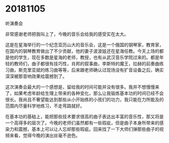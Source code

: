 # 20181105

听演奏会

非常感谢老师把我叫上了，今晚的音乐会给我的感受实在太大。

这是在星海举行的一个纪念亚历山大的音乐会，这是一个俄国的钢琴家，教育家，在国内的钢琴教育做出了不少贡献，他的妻子波波娃还在星海任教。今天上场的都是他的学生，现在多数是星海的老师，教授，也有从武汉音乐学院过来的。都是年轻的教师们，曲子都很有技巧性，肖邦的叙事曲，李斯特的魔王，拉赫的前奏曲练习曲，斯克里亚斌的练习曲等等，后来跟老师确认过现场没有扩音设备之后，确实深深被那音响效果给震撼到了。

这次演奏会最大的一个感想是，留给我的时间可能并没有很多。我并不想慢慢来了，如果考虑年龄给生理上带来的各种变化，那么让我锻炼基本功的时间已经不会很长。我尚且不奢望能达到那些从小开始练的小孩们的功力，我只能在力所能及的范围内尽量科学地练习，不走弯路就好。

在基本功的基础上，能把那些技术要求很高的曲子表达出丰富的音乐性，那又将是一个高得多的层次了。今晚的老师们虽然都有一些瑕疵，但是曲子本身所带来的感染力和震撼，基本上可以让人忘却那些瑕疵。回来找了一下大师们弹那些曲子的视频来看，觉得今晚的演出丝毫不逊色。



